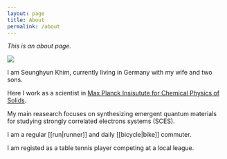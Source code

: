 ```yaml
---
layout: page
title: About
permalink: /about
---
```


*This is an about page.*

<img src="{{ site.baseurl }}/assets/my_pic_2025.jpg"/>

I am Seunghyun Khim, currently living in Germany with my wife and two sons.

Here I work as a scientist in [Max Planck Insisutute for Chemical Physics of Solids](https://www.cpfs.mpg.de/person/132758/1453296).

My main reasearch focuses on synthesizing emergent quantum materials for studying strongly correlated electrons systems (SCES).

I am a regular [[run|runner]] and daily [[bicycle|bike]] commuter.

I am registed as a table tennis player competing at a local league.


